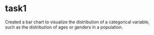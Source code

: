 # task1
Created a bar chart to visualize the distribution of a categorical variable, such as the distribution of ages or genders in a population.
